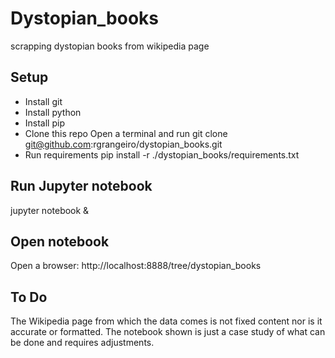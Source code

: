 # Dystopian_books
scrapping dystopian books from wikipedia page

## Setup
- Install git
- Install python
- Install pip
- Clone this repo
Open a terminal and run
git clone git@github.com:rgrangeiro/dystopian_books.git
- Run requirements
pip install -r ./dystopian_books/requirements.txt

## Run Jupyter notebook
jupyter notebook &

## Open notebook
Open a browser: http://localhost:8888/tree/dystopian_books

## To Do
The Wikipedia page from which the data comes is not fixed content nor is it accurate or formatted. The notebook shown is just a case study of what can be done and requires adjustments.